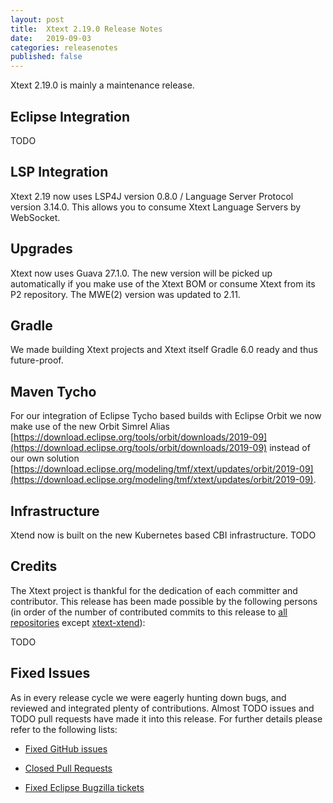 ```yaml
---
layout: post
title:  Xtext 2.19.0 Release Notes
date:   2019-09-03
categories: releasenotes
published: false
---
```


Xtext 2.19.0 is mainly a maintenance release.

## Eclipse Integration

TODO

## LSP Integration

Xtext 2.19 now uses LSP4J version 0.8.0 / Language Server Protocol version 3.14.0. This allows you to consume Xtext Language Servers by WebSocket.

## Upgrades

Xtext now uses Guava 27.1.0. The new version will be picked up automatically if you make use of the Xtext BOM or consume Xtext from its P2 repository.
The MWE(2) version was updated to 2.11.

## Gradle

We made building Xtext projects and Xtext itself Gradle 6.0 ready and thus future-proof.

## Maven Tycho

For our integration of Eclipse Tycho based builds with Eclipse Orbit we now make use of the new Orbit Simrel Alias [https://download.eclipse.org/tools/orbit/downloads/2019-09](https://download.eclipse.org/tools/orbit/downloads/2019-09) instead of our own solution [https://download.eclipse.org/modeling/tmf/xtext/updates/orbit/2019-09](https://download.eclipse.org/modeling/tmf/xtext/updates/orbit/2019-09).

## Infrastructure

Xtend now is built on the new Kubernetes based CBI infrastructure. TODO 

## Credits

The Xtext project is thankful for the dedication of each committer and contributor. This release has been made possible by the following persons (in order of the number of contributed commits to this release to [all repositories](https://github.com/eclipse/xtext#repositories) except [xtext-xtend](https://github.com/eclipse/xtext-xtend)):

TODO

## Fixed Issues

As in every release cycle we were eagerly hunting down bugs, and reviewed and integrated plenty of contributions. Almost TODO issues and TODO pull requests have made it into this release. For further details please refer to the following lists:

* [Fixed GitHub issues](https://github.com/search?utf8=%E2%9C%93&q=is%3Aissue+milestone%3ARelease_2.19+is%3Aclosed+repo%3Aeclipse%2Fxtext+repo%3Aeclipse%2Fxtext-core+repo%3Aeclipse%2Fxtext-lib+repo%3Aeclipse%2Fxtext-extras+repo%3Aeclipse%2Fxtext-eclipse+repo%3Aeclipse%2Fxtext-idea+repo%3Aeclipse%2Fxtext-web+repo%3Aeclipse%2Fxtext-maven+repo%3Aeclipse%2Fxtext-xtend&type=Issues&ref=searchresults)

* [Closed Pull Requests](https://github.com/search?utf8=%E2%9C%93&q=is%3Apr+milestone%3ARelease_2.19+is%3Aclosed+repo%3Aeclipse%2Fxtext+repo%3Aeclipse%2Fxtext-core+repo%3Aeclipse%2Fxtext-lib+repo%3Aeclipse%2Fxtext-extras+repo%3Aeclipse%2Fxtext-eclipse+repo%3Aeclipse%2Fxtext-idea+repo%3Aeclipse%2Fxtext-web+repo%3Aeclipse%2Fxtext-maven+repo%3Aeclipse%2Fxtext-xtend&type=Issues&ref=searchresults)

* [Fixed Eclipse Bugzilla tickets](https://bugs.eclipse.org/bugs/buglist.cgi?bug_status=RESOLVED&bug_status=VERIFIED&bug_status=CLOSED&classification=Modeling&classification=Tools&columnlist=product%2Ccomponent%2Cassigned_to%2Cbug_status%2Cresolution%2Cshort_desc%2Cchangeddate%2Ckeywords&f0=OP&f1=OP&f3=CP&f4=CP&known_name=Xtext%202.19&list_id=16618269&product=TMF&product=Xtend&query_based_on=Xtext%202.19&query_format=advanced&status_whiteboard=v2.19&status_whiteboard_type=allwordssubstr)
